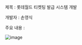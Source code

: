 제목 : 롯데월드 티켓팅 발급 시스템 개발

개발자 : 손영식

주요 내용 : 

<!-- 
          1. 22.4.20 기준 각 InputData, CalculateData, OutputData 클래스와 StaticData 및 Main 클래스로 구분
          2. 클래스 별 변수를 지정하고, 해당 변수를 반영한 메소드를 실행합니다.
          3. Main 클래스 main 메소드에서 실행 시 결과값이 나옵니다.
          
          ** 앞으로 할 내용 **
          1. ArrayList<> = new ArrayList<>(); 생성 후 계속 데이터를 누적시키기
          2. public 자료형 / public static 자료형 중 static를 사용하지 않고 변수 선언하기
          3. private 자료형 선언 후 getter와 setter를 만들기 -->
![image](https://user-images.githubusercontent.com/102119900/164415497-65d2ea51-8ebc-4633-9b91-8ac49319f48c.png)
